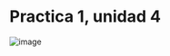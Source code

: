 # Practica 1, unidad 4
![image](https://github.com/Carlos-DanielCardenas/Practica-1-unidad-4/assets/148377835/4a68cb97-5db5-4c62-8a91-847e8af9f739)
